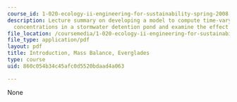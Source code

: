 ```yaml
---
course_id: 1-020-ecology-ii-engineering-for-sustainability-spring-2008
description: Lecture summary on developing a model to compute time-varying phosphorous
  concentrations in a stormwater detention pond and examine the effect of pond size.
file_location: /coursemedia/1-020-ecology-ii-engineering-for-sustainability-spring-2008/860c054b34c45afc0d5520bdaad4a063_lec1_2.pdf
file_type: application/pdf
layout: pdf
title: Introduction, Mass Balance, Everglades
type: course
uid: 860c054b34c45afc0d5520bdaad4a063

---
```

None